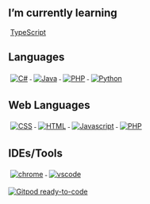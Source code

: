 <!-- For more icons please follow  https://github.com/MikeCodesDotNET/ColoredBadges -->
<h2 name="learning">I’m currently learning</h2>
<p align="justify">
	<a href="#learning">
		<span style="vertical-align:top; margin:4px">TypeScript</span>
	</a>
</p>
<h2 name="languages">Languages</h2>
<p align="justify">
	<a href="#languages">
		<img src="https://raw.githubusercontent.com/markcrowe-com/coloredbadges/master/svg/dev/languages/csharp.svg" alt="C#" style="vertical-align:top; margin:4px" />
		<img src="https://raw.githubusercontent.com/markcrowe-com/coloredbadges/master/svg/dev/languages/java.svg" alt="Java" style="vertical-align:top; margin:4px" />
		<img src="https://raw.githubusercontent.com/markcrowe-com/coloredbadges/master/svg/dev/languages/php.svg" alt="PHP" style="vertical-align:top; margin:4px" />
		<img src="https://raw.githubusercontent.com/markcrowe-com/coloredbadges/master/svg/dev/languages/python.svg" alt="Python" style="vertical-align:top; margin:4px" />
	</a>
</p>
<h2 name="weblanguages">Web Languages</h2>
<p align="justify">
	<a href="#weblanguages">
		<img src="https://raw.githubusercontent.com/markcrowe-com/coloredbadges/master/svg/dev/languages/css3.svg" alt="CSS" style="vertical-align:top; margin:4px" />
		<img src="https://raw.githubusercontent.com/markcrowe-com/coloredbadges/master/svg/dev/languages/html.svg" alt="HTML" style="vertical-align:top; margin:4px" />
		<img src="https://raw.githubusercontent.com/markcrowe-com/coloredbadges/master/svg/dev/languages/js.svg" alt="Javascript" style="vertical-align:top; margin:4px" />
		<img src="https://raw.githubusercontent.com/markcrowe-com/coloredbadges/master/svg/dev/languages/php.svg" alt="PHP" style="vertical-align:top; margin:4px" />
	</a>
</p>
<h2 name="tools">IDEs/Tools</h2>
<p align="justify">
	<a href="#tools">
		<img src="https://raw.githubusercontent.com/markcrowe-com/coloredbadges/master/svg/dev/misc/chrome.svg" alt="chrome" style="vertical-align:top; margin:4px" />
		<img src="https://raw.githubusercontent.com/markcrowe-com/coloredbadges/master/svg/dev/tools/visualstudio_code.svg" alt="vscode" style="vertical-align:top; margin:4px" />
	</a>
</p>

[![Gitpod ready-to-code](https://img.shields.io/badge/Gitpod-ready--to--code-blue?logo=gitpod)](https://gitpod.io/#https://github.com/markcrowe-com/markcrowe-com)

<!--
**markcrowe-com/markcrowe-com** is a ✨ _special_ ✨ repository because its `README.md` (this file) appears on your GitHub profile.

Here are some ideas to get you started:

- 🔭 I’m currently working on ...
- 🌱 I’m currently learning ...
- 👯 I’m looking to collaborate on ...
- 🤔 I’m looking for help with ...
- 💬 Ask me about ...
- 📫 How to reach me: ...
- ⚡ Fun fact: ...
-->
